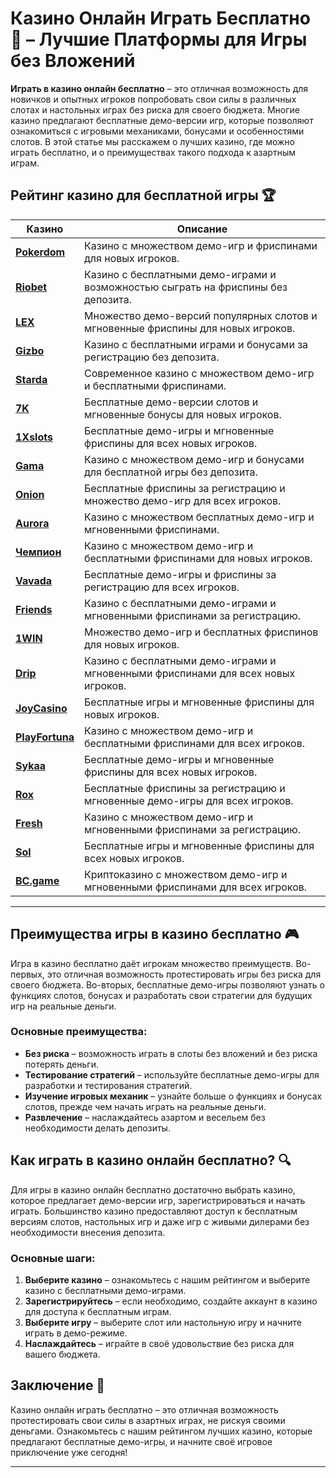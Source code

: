 # Казино Онлайн Играть Бесплатно 🎰 – Лучшие Платформы для Игры без Вложений

**Играть в казино онлайн бесплатно** – это отличная возможность для новичков и опытных игроков попробовать свои силы в различных слотах и настольных играх без риска для своего бюджета. Многие казино предлагают бесплатные демо-версии игр, которые позволяют ознакомиться с игровыми механиками, бонусами и особенностями слотов. В этой статье мы расскажем о лучших казино, где можно играть бесплатно, и о преимуществах такого подхода к азартным играм.

## Рейтинг казино для бесплатной игры 🏆

| Казино             | Описание                                                                                  |
|--------------------|-------------------------------------------------------------------------------------------|
| [**Pokerdom**](https://brandplay.link/4k77v2yx)      | Казино с множеством демо-игр и фриспинами для новых игроков.                          |
| [**Riobet**](https://brandplay.link/7xBLTPyj)        | Казино с бесплатными демо-играми и возможностью сыграть на фриспины без депозита.      |
| [**LEX**](https://brandplay.link/zW4hdDFV)           | Множество демо-версий популярных слотов и мгновенные фриспины для новых игроков.       |
| [**Gizbo**](https://brandplay.link/bprXw4YV)         | Казино с бесплатными играми и бонусами за регистрацию без депозита.                   |
| [**Starda**](https://brandplay.link/fB7xwRFL)        | Современное казино с множеством демо-игр и бесплатными фриспинами.                    |
| [**7K**](https://brandplay.link/BvQyFShp)            | Бесплатные демо-версии слотов и мгновенные бонусы для новых игроков.                  |
| [**1Xslots**](https://brandplay.link/hSB1khtr)       | Бесплатные демо-игры и мгновенные фриспины для всех новых игроков.                    |
| [**Gama**](https://brandplay.link/j6NMKsDz)          | Казино с множеством демо-игр и бонусами для бесплатной игры без депозита.             |
| [**Onion**](https://brandplay.link/zBGRVpQ9)         | Бесплатные фриспины за регистрацию и множество демо-игр для всех игроков.             |
| [**Aurora**](https://10trafic-stat2.com/click/668546556bcc6313411604bd/6766/13032/subaccount)        | Казино с множеством бесплатных демо-игр и мгновенными фриспинами.                    |
| [**Чемпион**](https://temon-gter.cfd/go/lRq?p80412p304504pcc44t17455)       | Казино с множеством демо-игр и бесплатными фриспинами для новых игроков.              |
| [**Vavada**](https://vavadapartner.pro/?promo=ea5c9275-6854-4505-94fc-95ab18221945-linkb2)        | Бесплатные демо-игры и фриспины за регистрацию для всех игроков.                      |
| [**Friends**](https://gofriends.run/linkb2)       | Казино с бесплатными демо-играми и мгновенными фриспинами за регистрацию.             |
| [**1WIN**](https://brandplay.link/smXVpBbG)          | Множество демо-игр и бесплатных фриспинов для новых игроков.                         |
| [**Drip**](https://drp-ircp01.com/c07e6a3db)          | Казино с бесплатными демо-играми и мгновенными фриспинами для всех новых игроков.     |
| [**JoyCasino**](https://rpc30.call2me.pro/?/ru/registration?apkpop=0&partner=p24970p3291217pc98f)     | Бесплатные игры и мгновенные фриспины для новых игроков.                             |
| [**PlayFortuna**](https://fortunapromo.net/alt/playfortuna/registration?0dc4a9362a71feb7e3f165fb8e766f70)   | Казино с множеством демо-игр и бесплатными фриспинами для всех игроков.              |
| [**Sykaa**](https://s-two-way.com/?source=linkb2&pid=30697)         | Бесплатные демо-игры и мгновенные фриспины для всех новых игроков.                   |
| [**Rox**](https://rox-pvwfpjgcxe.com/cb1ee18a5)           | Бесплатные фриспины за регистрацию и мгновенные демо-игры для всех игроков.           |
| [**Fresh**](https://fresh-eumwkxwao.com/c3f7b485d)         | Казино с множеством демо-игр и мгновенными фриспинами за регистрацию.                |
| [**Sol**](https://sol-mmtdzfbaco.com/cb2415bca)           | Бесплатные игры и мгновенные фриспины для всех новых игроков.                        |
| [**BC.game**](https://partnerbcgame.com/dcc53d441)        | Криптоказино с множеством демо-игр и мгновенными фриспинами для всех игроков.        |

---

## Преимущества игры в казино бесплатно 🎮

Игра в казино бесплатно даёт игрокам множество преимуществ. Во-первых, это отличная возможность протестировать игры без риска для своего бюджета. Во-вторых, бесплатные демо-игры позволяют узнать о функциях слотов, бонусах и разработать свои стратегии для будущих игр на реальные деньги.

### Основные преимущества:

- **Без риска** – возможность играть в слоты без вложений и без риска потерять деньги.
- **Тестирование стратегий** – используйте бесплатные демо-игры для разработки и тестирования стратегий.
- **Изучение игровых механик** – узнайте больше о функциях и бонусах слотов, прежде чем начать играть на реальные деньги.
- **Развлечение** – наслаждайтесь азартом и весельем без необходимости делать депозиты.

## Как играть в казино онлайн бесплатно? 🔍

Для игры в казино онлайн бесплатно достаточно выбрать казино, которое предлагает демо-версии игр, зарегистрироваться и начать играть. Большинство казино предоставляют доступ к бесплатным версиям слотов, настольных игр и даже игр с живыми дилерами без необходимости внесения депозита.

### Основные шаги:

1. **Выберите казино** – ознакомьтесь с нашим рейтингом и выберите казино с бесплатными демо-играми.
2. **Зарегистрируйтесь** – если необходимо, создайте аккаунт в казино для доступа к бесплатным играм.
3. **Выберите игру** – выберите слот или настольную игру и начните играть в демо-режиме.
4. **Наслаждайтесь** – играйте в своё удовольствие без риска для вашего бюджета.

## Заключение 🎲

Казино онлайн играть бесплатно – это отличная возможность протестировать свои силы в азартных играх, не рискуя своими деньгами. Ознакомьтесь с нашим рейтингом лучших казино, которые предлагают бесплатные демо-игры, и начните своё игровое приключение уже сегодня!

---

